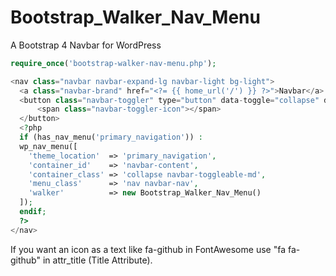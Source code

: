 # Bootstrap_Walker_Nav_Menu
A Bootstrap 4 Navbar for WordPress

```php
require_once('bootstrap-walker-nav-menu.php');
```

```php
<nav class="navbar navbar-expand-lg navbar-light bg-light">
  <a class="navbar-brand" href="<?= {{ home_url('/') }} ?>">Navbar</a>
  <button class="navbar-toggler" type="button" data-toggle="collapse" data-target="#navbar-content" aria-controls="navbar-content" aria-expanded="false" aria-label="Toggle navigation">
      <span class="navbar-toggler-icon"></span>
  </button>
  <?php
  if (has_nav_menu('primary_navigation')) :
  wp_nav_menu([
    'theme_location'  => 'primary_navigation',
    'container_id'    => 'navbar-content',
    'container_class' => 'collapse navbar-toggleable-md',
    'menu_class'      => 'nav navbar-nav',
    'walker'          => new Bootstrap_Walker_Nav_Menu()
  ]);
  endif;
  ?>
</nav>
```
If you want an icon as a text like fa-github in FontAwesome use "fa fa-github" in attr_title (Title Attribute).
